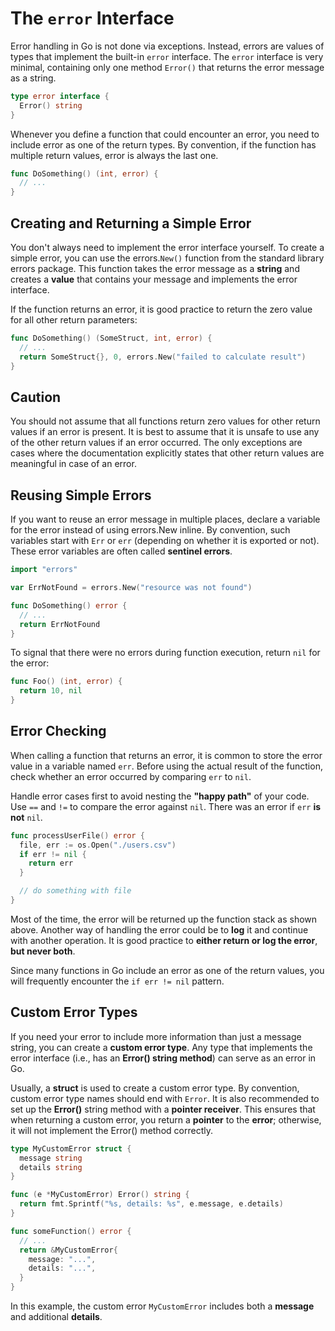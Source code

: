 # The `error` Interface

Error handling in Go is not done via exceptions. Instead, errors are values of types that implement the built-in `error` interface. The `error` interface is very minimal, containing only one method `Error()` that returns the error message as a string.

```go
type error interface {
  Error() string
}
```

Whenever you define a function that could encounter an error, you need to include error as one of the return types. By convention, if the function has multiple return values, error is always the last one.

```go
func DoSomething() (int, error) {
  // ...
}
```

## Creating and Returning a Simple Error
You don't always need to implement the error interface yourself. To create a simple error, you can use the errors.`New()` function from the standard library errors package. This function takes the error message as a **string** and creates a **value** that contains your message and implements the error interface.

If the function returns an error, it is good practice to return the zero value for all other return parameters:

```go
func DoSomething() (SomeStruct, int, error) {
  // ...
  return SomeStruct{}, 0, errors.New("failed to calculate result")
}
```

## Caution
You should not assume that all functions return zero values for other return values if an error is present. It is best to assume that it is unsafe to use any of the other return values if an error occurred. The only exceptions are cases where the documentation explicitly states that other return values are meaningful in case of an error.

## Reusing Simple Errors
If you want to reuse an error message in multiple places, declare a variable for the error instead of using errors.New inline. By convention, such variables start with `Err` or `err` (depending on whether it is exported or not). These error variables are often called **sentinel errors**.

```go
import "errors"

var ErrNotFound = errors.New("resource was not found")

func DoSomething() error {
  // ...
  return ErrNotFound
}
```

To signal that there were no errors during function execution, return `nil` for the error:

```go
func Foo() (int, error) {
  return 10, nil
}
```

## Error Checking
When calling a function that returns an error, it is common to store the error value in a variable named `err`. Before using the actual result of the function, check whether an error occurred by comparing `err` to `nil`.

Handle error cases first to avoid nesting the **"happy path"** of your code. Use `==` and `!=` to compare the error against `nil`. There was an error if `err` **is not** `nil`.

```go
func processUserFile() error {
  file, err := os.Open("./users.csv")
  if err != nil {
    return err
  }

  // do something with file
}
```

Most of the time, the error will be returned up the function stack as shown above. Another way of handling the error could be to **log** it and continue with another operation. It is good practice to **either return or log the error**, **but never both**.

Since many functions in Go include an error as one of the return values, you will frequently encounter the `if err != nil` pattern.

## Custom Error Types
If you need your error to include more information than just a message string, you can create a **custom error type**. Any type that implements the error interface (i.e., has an **Error() string method**) can serve as an error in Go.

Usually, a **struct** is used to create a custom error type. By convention, custom error type names should end with `Error`. It is also recommended to set up the **Error()** string method with a **pointer receiver**. This ensures that when returning a custom error, you return a **pointer** to the **error**; otherwise, it will not implement the Error() method correctly.

```go
type MyCustomError struct {
  message string
  details string
}

func (e *MyCustomError) Error() string {
  return fmt.Sprintf("%s, details: %s", e.message, e.details)
}

func someFunction() error {
  // ...
  return &MyCustomError{
    message: "...",
    details: "...",
  }
}
```

In this example, the custom error `MyCustomError` includes both a **message** and additional **details**.
